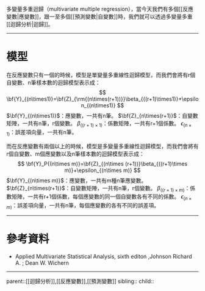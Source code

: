 多變量多重迴歸（multivariate multiple regression），當今天我們有多個[[反應變數|應變數]]，跟一至多個[[預測變數|自變數]]時，我們就可以透過多變量多重[[迴歸分析|迴歸]]。
- - -
# 模型
在反應變數只有一個的時候，模型是單變量多重線性迴歸模型，而我們會將有r個自變數、n筆樣本數的迴歸模型表示成：
$$
\bf{Y}_{(n\times1)}=\bf{Z}_{\rm{(n\times(r+1))}}\beta_{((r+1)\times1)}+\epsilon_{(n\times1)}
$$
$\bf{Y}_{(n\times1)}$：應變數，一共有n筆。
$\bf{Z}_{n\times(r+1)}$：自變數矩陣，一共有n筆，r個變數。
$\beta_{((r+1)\times1)}$：係數矩陣，一共有r+1個係數。
$\epsilon_{(n\times1)}$：誤差項向量，一共有n筆。


而在反應變數有兩個以上的時候，模型是多變量多重線性迴歸模型，而我們會將有r個自變數、m個應變數以及n筆樣本數的迴歸模型表示成：
$$
\bf{Y}_P{(n\times m)}=\bf{Z}_{(n\times (r+1))}\beta_{((r+1)\times m)}+\epsilon_{(n\times m)}
$$
$\bf{Y}_{(n\times m)}$：應變數，一共有m種n筆應變數。
$\bf{Z}_{n\times(r+1)}$：自變數矩陣，一共有n筆，r個變數。
$\beta_{((r+1)\times m)}$：係數矩陣，一共有r+1個係數，每個應變數的同一個自變數各有不同的係數。
$\epsilon_{(n\times m)}$：誤差項向量，一共有n筆，每個應變數的各有不同的誤差項。
- - -
# 參考資料
- Applied Multivariate Statistical Analysis, sixth editon ,Johnson Richard A. ;  Dean W. Wichern
- - -
parent::[[迴歸分析]],[[反應變數]],[[預測變數]]
sibling::
child::